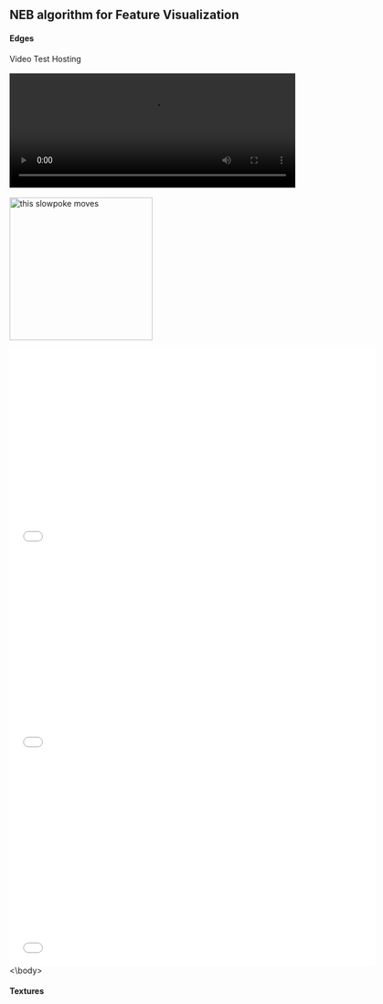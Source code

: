 ## NEB algorithm for Feature Visualization



#### Edges
  

  <html>
  <head>
    <link rel="stylesheet" href="styles.css">
  </head>

  <body>

  Video Test Hosting
  <br>
  <br>
  <video width="500" height="200" controls autoplay loop>
   <source src="mobilenet_v2_visualizations/videos/block_12_add1_1.mp4"  type="video/mp4">
   errör
  </video>
  <br>
  <br>
  <img src="http://i.stack.imgur.com/SBv4T.gif" alt="this slowpoke moves"  width=250/>

  <div class="video-grid">
      <div class="video-item">
        <div class="video-wrap">
          <iframe src="mobilenet_v2_visualizations/videos/block_12_add1_1.mp4"  type="video/mp4" width="640" height="360" frameborder="0" webkitallowfullscreen mozallowfullscreen allowfullscreen></iframe>
        </div>
      </div>
      <div class="video-item">
        <div class="video-wrap">
          <iframe src="mobilenet_v2_visualizations/videos/block_12_add1_1.mp4"  type="video/mp4" width="640" height="360" frameborder="0" webkitallowfullscreen mozallowfullscreen allowfullscreen></iframe>
        </div>
      </div>
      <div class="video-item">
        <div class="video-wrap">
          <iframe src="mobilenet_v2_visualizations/videos/block_12_add1_1.mp4"  type="video/mp4" width="640" height="360" frameborder="0" webkitallowfullscreen mozallowfullscreen allowfullscreen></iframe>
        </div>
      </div>
    </div>
  <\body>
  <html>

#### Textures
